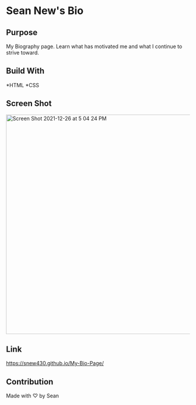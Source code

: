 # Sean New's Bio

## Purpose

My Biography page.  Learn what has motivated me and what I continue to strive toward.

## Build With

*HTML
*CSS

## Screen Shot
<img width="600" alt="Screen Shot 2021-12-26 at 5 04 24 PM" src="https://user-images.githubusercontent.com/93355113/147421001-c5f31f8a-9699-4ef0-bd24-b4262114ed80.png">

## Link

https://snew430.github.io/My-Bio-Page/

## Contribution

Made with ♡ by Sean
